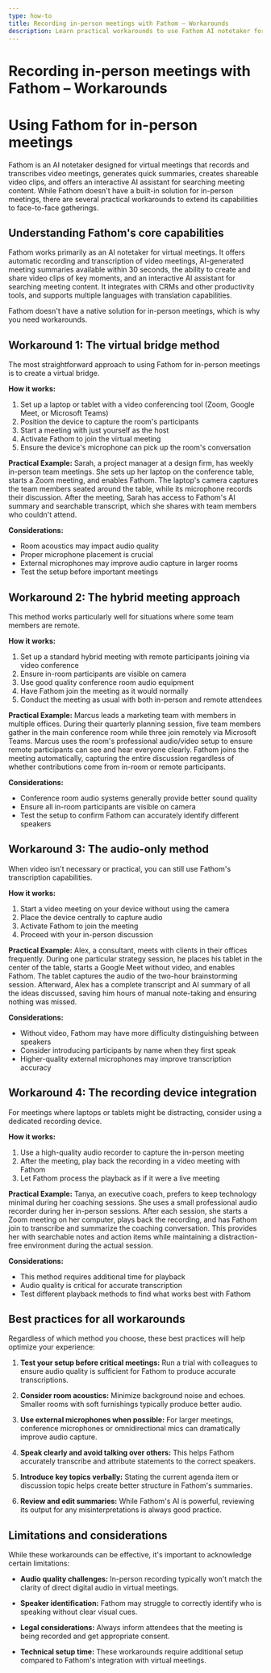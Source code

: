 ```yaml
---
type: how-to
title: Recording in-person meetings with Fathom – Workarounds
description: Learn practical workarounds to use Fathom AI notetaker for in-person meetings, including virtual bridge methods, hybrid approaches, audio-only solutions, and best practices for optimal results.
---
```


# Recording in-person meetings with Fathom – Workarounds

# Using Fathom for in-person meetings

Fathom is an AI notetaker designed for virtual meetings that records and transcribes video meetings, generates quick summaries, creates shareable video clips, and offers an interactive AI assistant for searching meeting content. While Fathom doesn't have a built-in solution for in-person meetings, there are several practical workarounds to extend its capabilities to face-to-face gatherings.

## Understanding Fathom's core capabilities

Fathom works primarily as an AI notetaker for virtual meetings. It offers automatic recording and transcription of video meetings, AI-generated meeting summaries available within 30 seconds, the ability to create and share video clips of key moments, and an interactive AI assistant for searching meeting content. It integrates with CRMs and other productivity tools, and supports multiple languages with translation capabilities.

Fathom doesn't have a native solution for in-person meetings, which is why you need workarounds.

## Workaround 1: The virtual bridge method

The most straightforward approach to using Fathom for in-person meetings is to create a virtual bridge.

**How it works:**
1. Set up a laptop or tablet with a video conferencing tool (Zoom, Google Meet, or Microsoft Teams)
2. Position the device to capture the room's participants
3. Start a meeting with just yourself as the host
4. Activate Fathom to join the virtual meeting
5. Ensure the device's microphone can pick up the room's conversation

**Practical Example:**
Sarah, a project manager at a design firm, has weekly in-person team meetings. She sets up her laptop on the conference table, starts a Zoom meeting, and enables Fathom. The laptop's camera captures the team members seated around the table, while its microphone records their discussion. After the meeting, Sarah has access to Fathom's AI summary and searchable transcript, which she shares with team members who couldn't attend.

**Considerations:**
- Room acoustics may impact audio quality
- Proper microphone placement is crucial
- External microphones may improve audio capture in larger rooms
- Test the setup before important meetings

## Workaround 2: The hybrid meeting approach

This method works particularly well for situations where some team members are remote.

**How it works:**
1. Set up a standard hybrid meeting with remote participants joining via video conference
2. Ensure in-room participants are visible on camera
3. Use good quality conference room audio equipment
4. Have Fathom join the meeting as it would normally
5. Conduct the meeting as usual with both in-person and remote attendees

**Practical Example:**
Marcus leads a marketing team with members in multiple offices. During their quarterly planning session, five team members gather in the main conference room while three join remotely via Microsoft Teams. Marcus uses the room's professional audio/video setup to ensure remote participants can see and hear everyone clearly. Fathom joins the meeting automatically, capturing the entire discussion regardless of whether contributions come from in-room or remote participants.

**Considerations:**
- Conference room audio systems generally provide better sound quality
- Ensure all in-room participants are visible on camera
- Test the setup to confirm Fathom can accurately identify different speakers

## Workaround 3: The audio-only method

When video isn't necessary or practical, you can still use Fathom's transcription capabilities.

**How it works:**
1. Start a video meeting on your device without using the camera
2. Place the device centrally to capture audio
3. Activate Fathom to join the meeting
4. Proceed with your in-person discussion

**Practical Example:**
Alex, a consultant, meets with clients in their offices frequently. During one particular strategy session, he places his tablet in the center of the table, starts a Google Meet without video, and enables Fathom. The tablet captures the audio of the two-hour brainstorming session. Afterward, Alex has a complete transcript and AI summary of all the ideas discussed, saving him hours of manual note-taking and ensuring nothing was missed.

**Considerations:**
- Without video, Fathom may have more difficulty distinguishing between speakers
- Consider introducing participants by name when they first speak
- Higher-quality external microphones may improve transcription accuracy

## Workaround 4: The recording device integration

For meetings where laptops or tablets might be distracting, consider using a dedicated recording device.

**How it works:**
1. Use a high-quality audio recorder to capture the in-person meeting
2. After the meeting, play back the recording in a video meeting with Fathom
3. Let Fathom process the playback as if it were a live meeting

**Practical Example:**
Tanya, an executive coach, prefers to keep technology minimal during her coaching sessions. She uses a small professional audio recorder during her in-person sessions. After each session, she starts a Zoom meeting on her computer, plays back the recording, and has Fathom join to transcribe and summarize the coaching conversation. This provides her with searchable notes and action items while maintaining a distraction-free environment during the actual session.

**Considerations:**
- This method requires additional time for playback
- Audio quality is critical for accurate transcription
- Test different playback methods to find what works best with Fathom

## Best practices for all workarounds

Regardless of which method you choose, these best practices will help optimize your experience:

1. **Test your setup before critical meetings:** Run a trial with colleagues to ensure audio quality is sufficient for Fathom to produce accurate transcriptions.

2. **Consider room acoustics:** Minimize background noise and echoes. Smaller rooms with soft furnishings typically produce better audio.

3. **Use external microphones when possible:** For larger meetings, conference microphones or omnidirectional mics can dramatically improve audio capture.

4. **Speak clearly and avoid talking over others:** This helps Fathom accurately transcribe and attribute statements to the correct speakers.

5. **Introduce key topics verbally:** Stating the current agenda item or discussion topic helps create better structure in Fathom's summaries.

6. **Review and edit summaries:** While Fathom's AI is powerful, reviewing its output for any misinterpretations is always good practice.

## Limitations and considerations

While these workarounds can be effective, it's important to acknowledge certain limitations:

- **Audio quality challenges:** In-person recording typically won't match the clarity of direct digital audio in virtual meetings.

- **Speaker identification:** Fathom may struggle to correctly identify who is speaking without clear visual cues.

- **Legal considerations:** Always inform attendees that the meeting is being recorded and get appropriate consent.

- **Technical setup time:** These workarounds require additional setup compared to Fathom's integration with virtual meetings.